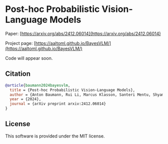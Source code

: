 # Post-hoc Probabilistic Vision-Language Models

Paper: [https://arxiv.org/abs/2412.06014](https://arxiv.org/abs/2412.06014)

Project page: [https://aaltoml.github.io/BayesVLM/](https://aaltoml.github.io/BayesVLM/)

Code will appear soon. 

## Citation

```bibtex
@article{baumann2024bayesvlm,
  title = {Post-hoc Probabilistic Vision-Language Models},
  author = {Anton Baumann, Rui Li, Marcus Klasson, Santeri Mentu, Shyamgopal Karthik, Zeynep Akata, Arno Solin and Martin Trapp},
  year = {2024},
  journal = {arXiv preprint arxiv:2412.06014}
}
```

## License
This software is provided under the MIT license.
